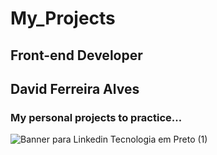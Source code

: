 # My_Projects
## Front-end Developer
## David Ferreira Alves
### My personal projects to practice...

 
![Banner para Linkedin Tecnologia em Preto (1)](https://github.com/user-attachments/assets/cd3b37fe-4e8f-49bb-adcb-929197184a9d)
